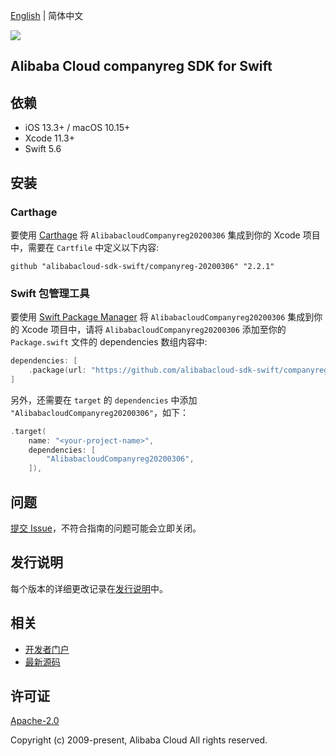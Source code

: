 [English](README.md) | 简体中文

![](https://aliyunsdk-pages.alicdn.com/icons/AlibabaCloud.svg)

## Alibaba Cloud companyreg SDK for Swift

## 依赖

- iOS 13.3+ / macOS 10.15+
- Xcode 11.3+
- Swift 5.6

## 安装

### Carthage

要使用 [Carthage](https://github.com/Carthage/Carthage) 将 `AlibabacloudCompanyreg20200306` 集成到你的 Xcode 项目中，需要在 `Cartfile` 中定义以下内容:

```ogdl
github "alibabacloud-sdk-swift/companyreg-20200306" "2.2.1"
```

### Swift 包管理工具

要使用 [Swift Package Manager](https://swift.org/package-manager/) 将 `AlibabacloudCompanyreg20200306` 集成到你的 Xcode 项目中，请将 `AlibabacloudCompanyreg20200306` 添加至你的 `Package.swift` 文件的 dependencies 数组内容中:

```swift
dependencies: [
    .package(url: "https://github.com/alibabacloud-sdk-swift/companyreg-20200306.git", from: "2.2.1")
]
```

另外，还需要在 `target` 的 `dependencies` 中添加 `"AlibabacloudCompanyreg20200306"`，如下：

```swift
.target(
    name: "<your-project-name>",
    dependencies: [
        "AlibabacloudCompanyreg20200306",
    ]),
```

## 问题

[提交 Issue](https://github.com/alibabacloud-sdk-swift/companyreg-20200306/issues/new)，不符合指南的问题可能会立即关闭。

## 发行说明

每个版本的详细更改记录在[发行说明](./ChangeLog.txt)中。

## 相关

* [开发者门户](https://next.api.aliyun.com/home)
* [最新源码](https://github.com/alibabacloud-sdk-swift/companyreg-20200306)

## 许可证

[Apache-2.0](http://www.apache.org/licenses/LICENSE-2.0)

Copyright (c) 2009-present, Alibaba Cloud All rights reserved.
